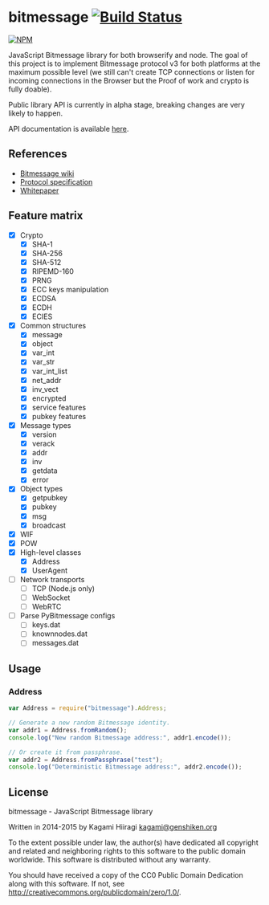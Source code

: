 # bitmessage [![Build Status](https://travis-ci.org/bitchan/bitmessage.svg?branch=master)](https://travis-ci.org/bitchan/bitmessage)

[![NPM](https://nodei.co/npm/bitmessage.png)](https://www.npmjs.com/package/bitmessage)

JavaScript Bitmessage library for both browserify and node. The goal of this project is to implement Bitmessage protocol v3 for both platforms at the maximum possible level (we still can't create TCP connections or listen for incoming connections in the Browser but the Proof of work and crypto is fully doable).

Public library API is currently in alpha stage, breaking changes are very likely to happen.

API documentation is available [here](https://bitchan.github.io/bitmessage/docs/).

## References

* [Bitmessage wiki](https://bitmessage.org/wiki/Main_Page)
* [Protocol specification](https://bitmessage.org/wiki/Protocol_specification)
* [Whitepaper](https://bitmessage.org/bitmessage.pdf)

## Feature matrix

- [x] Crypto
  - [x] SHA-1
  - [x] SHA-256
  - [x] SHA-512
  - [x] RIPEMD-160
  - [x] PRNG
  - [x] ECC keys manipulation
  - [x] ECDSA
  - [x] ECDH
  - [x] ECIES
- [x] Common structures
  - [x] message
  - [x] object
  - [x] var_int
  - [x] var_str
  - [x] var_int_list
  - [x] net_addr
  - [x] inv_vect
  - [x] encrypted
  - [x] service features
  - [x] pubkey features
- [x] Message types
  - [x] version
  - [x] verack
  - [x] addr
  - [x] inv
  - [x] getdata
  - [x] error
- [x] Object types
  - [x] getpubkey
  - [x] pubkey
  - [x] msg
  - [x] broadcast
- [x] WIF
- [x] POW
- [x] High-level classes
  - [x] Address
  - [x] UserAgent
- [ ] Network transports
  - [ ] TCP (Node.js only)
  - [ ] WebSocket
  - [ ] WebRTC
- [ ] Parse PyBitmessage configs
  - [ ] keys.dat
  - [ ] knownnodes.dat
  - [ ] messages.dat

## Usage

### Address

```js
var Address = require("bitmessage").Address;

// Generate a new random Bitmessage identity.
var addr1 = Address.fromRandom();
console.log("New random Bitmessage address:", addr1.encode());

// Or create it from passphrase.
var addr2 = Address.fromPassphrase("test");
console.log("Deterministic Bitmessage address:", addr2.encode());
```

## License

bitmessage - JavaScript Bitmessage library

Written in 2014-2015 by Kagami Hiiragi <kagami@genshiken.org>

To the extent possible under law, the author(s) have dedicated all copyright and related and neighboring rights to this software to the public domain worldwide. This software is distributed without any warranty.

You should have received a copy of the CC0 Public Domain Dedication along with this software. If not, see <http://creativecommons.org/publicdomain/zero/1.0/>.
